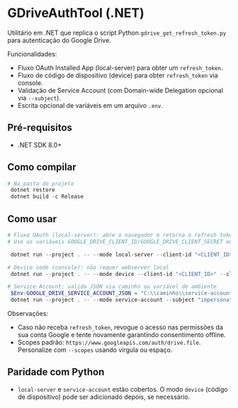 # GDriveAuthTool (.NET)

Utilitário em .NET que replica o script Python `gdrive_get_refresh_token.py` para autenticação do Google Drive.

Funcionalidades:
- Fluxo OAuth Installed App (local-server) para obter um `refresh_token`.
- Fluxo de código de dispositivo (device) para obter `refresh_token` via console.
- Validação de Service Account (com Domain-wide Delegation opcional via `--subject`).
- Escrita opcional de variáveis em um arquivo `.env`.

## Pré-requisitos
- .NET SDK 8.0+

## Como compilar
```powershell
# Na pasta do projeto
 dotnet restore
 dotnet build -c Release
```

## Como usar
```powershell
# Fluxo OAuth (local-server): abre o navegador e retorna o refresh token
# Use as variáveis GOOGLE_DRIVE_CLIENT_ID/GOOGLE_DRIVE_CLIENT_SECRET ou passe via flags

 dotnet run --project . -- --mode local-server --client-id "<CLIENT_ID>" --client-secret "<CLIENT_SECRET>" --write-dotenv .\.env

# Device code (console): não requer webserver local
 dotnet run --project . -- --mode device --client-id "<CLIENT_ID>" --client-secret "<CLIENT_SECRET>"

# Service Account: valida JSON via caminho ou variável de ambiente
 $Env:GOOGLE_DRIVE_SERVICE_ACCOUNT_JSON = "C:\\caminho\\service-account.json"
 dotnet run --project . -- --mode service-account --subject "impersonated@seu-dominio.com"
```

Observações:
- Caso não receba `refresh_token`, revogue o acesso nas permissões da sua conta Google e tente novamente garantindo consentimento offline.
- Scopes padrão: `https://www.googleapis.com/auth/drive.file`. Personalize com `--scopes` usando vírgula ou espaço.

## Paridade com Python
- `local-server` e `service-account` estão cobertos. O modo `device` (código de dispositivo) pode ser adicionado depois, se necessário.
